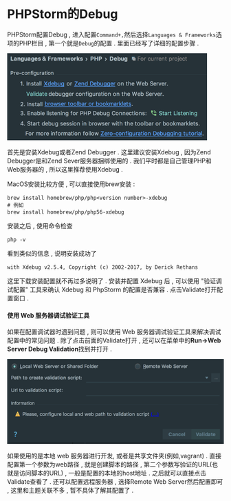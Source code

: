 # PHPStorm的Debug

PHPStorm配置Debug , 进入配置`Command+,`然后选择`Languages & Frameworks`选项的PHP栏目 , 第一个就是`Debug`的配置 . 里面已经写了详细的配置步骤 .

![](/assets/debug.png)

首先是安装Xdebug或者Zend Debugger . 这里建议安装Xdebug , 因为Zend Debugger是和Zend Sever服务器捆绑使用的 . 我们平时都是自己管理PHP和Web服务器的 , 所以这里推荐使用Xdebug .

MacOS安装比较方便 , 可以直接使用brew安装 :

```
brew install homebrew/php/php<version number>-xdebug
# 例如
brew install homebrew/php/php56-xdebug
```

安装之后 , 使用命令检查

```
php -v
```

看到类似的信息 , 说明安装成功了

```
with Xdebug v2.5.4, Copyright (c) 2002-2017, by Derick Rethans
```

这里下载安装配置就不再过多说明了 . 安装并配置 Xdebug 后 , 可以使用 "验证调试配置" 工具来确认 Xdebug 和 PhpStorm 的配置是否兼容 . 点击Validate打开配置窗口 .

#### 使用 Web 服务器调试验证工具

如果在配置调试器时遇到问题 , 则可以使用 Web 服务器调试验证工具来解决调试配置中的常见问题 . 除了点击前面的Validate打开 , 还可以在菜单中的**Run-&gt;Web Server Debug Validation**找到并打开 .

![](/assets/webserverdebugvalidation.png)

如果使用的是本地 web 服务器进行开发, 或者是共享文件夹\(例如,vagrant\) . 直接配置第一个参数为web路径 , 就是创建脚本的路径 , 第二个参数写验证的URL\(也就是访问脚本的URL\) , 一般是配置的本地的host地址 . 之后就可以直接点击Validate查看了 . 还可以配置远程服务器 , 选择Remote Web Server然后配置即可 , 这里和主题关联不多 , 暂不具体了解其配置了 .

